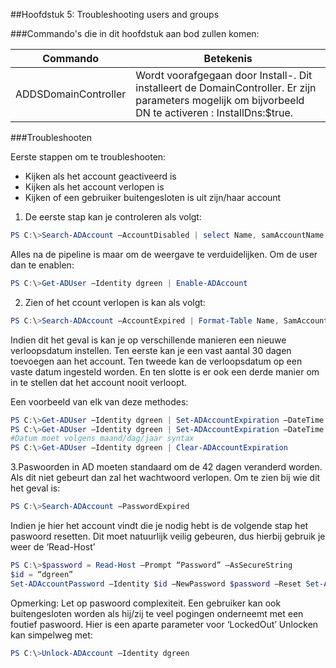 ##Hoofdstuk 5: Troubleshooting users and groups

###Commando's die in dit hoofdstuk aan bod zullen komen:

| Commando                         | Betekenis                                                                                                                                                 |
|----------------------------------|-----------------------------------------------------------------------------------------------------------------------------------------------------------|
| ADDSDomainController             | Wordt voorafgegaan door Install-. Dit installeert de DomainController. Er zijn parameters mogelijk om bijvorbeeld DN te activeren : InstallDns:$true.     |


###Troubleshooten

Eerste stappen om te troubleshooten:
*	Kijken als het account geactiveerd is
*	Kijken als het account verlopen is
*	Kijken of een gebruiker buitengesloten is uit zijn/haar account

1. De eerste stap kan je controleren als volgt:
```PowerShell
PS C:\>Search-ADAccount –AccountDisabled | select Name, samAccountName
```
Alles na de pipeline is maar om de weergave te verduidelijken.
Om de user dan te enablen:
```PowerShell
PS C:\>Get-ADUser –Identity dgreen | Enable-ADAccount 
```
2. Zien of het ccount verlopen is kan als volgt:
```PowerShell
PS C:\>Search-ADAccount –AccountExpired | Format-Table Name, SamAccountName, DistinguishedName, accountExpirationDate –AutoSize
```
Indien dit het geval is kan je op verschillende manieren een nieuwe verloopsdatum instellen. Ten eerste kan je een vast aantal 30 dagen toevoegen aan het account. Ten tweede kan de verloopsdatum op een vaste datum ingesteld worden. En ten slotte is er ook een derde manier om in te stellen dat het account nooit verloopt.

Een voorbeeld van elk van deze methodes:
```PowerShell
PS C:\>Get-ADUser –Identity dgreen | Set-ADAccountExpiration –DateTime (Get-Date).AddDays(30)
PS C:\>Get-ADUser –Identity dgreen | Set-ADAccountExpiration –DateTime ([datetime]’12/31/2015’
#Datum moet volgens maand/dag/jaar syntax
PS C:\>Get-ADUser –Identity dgreen | Clear-ADAccountExpiration
```
3.Paswoorden in AD moeten standaard om de 42 dagen veranderd worden. Als  dit niet gebeurt dan zal het wachtwoord verlopen. Om te zien bij wie dit het geval is:
```PowerShell
PS C:\>Search-ADAccount –PasswordExpired
```
Indien je hier het account vindt die je nodig hebt is de volgende stap het paswoord resetten. Dit moet natuurlijk veilig gebeuren, dus hierbij gebruik je weer de ‘Read-Host’
```PowerShell
PS C:\>$password = Read-Host –Prompt “Password” –AsSecureString
$id = “dgreen”
Set-ADAccountPassword –Identity $id –NewPassword $password –Reset Set-ADUser –Identity $id –ChangePasswordAtLogon:$true
```
Opmerking: Let op paswoord complexiteit.
Een gebruiker kan ook buitengesloten worden als hij/zij te veel pogingen onderneemt met een foutief paswoord. Hier is een aparte parameter voor ‘LockedOut’
Unlocken kan simpelweg met:
```PowerShell
PS C:\>Unlock-ADAccount –Identity dgreen
```
